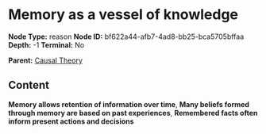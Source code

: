 # Memory as a vessel of knowledge

**Node Type:** reason
**Node ID:** bf622a44-afb7-4ad8-bb25-bca5705bffaa
**Depth:** -1
**Terminal:** No

**Parent:** [Causal Theory](causal-theory.md)

## Content

**Memory allows retention of information over time**, **Many beliefs formed through memory are based on past experiences**, **Remembered facts often inform present actions and decisions**
